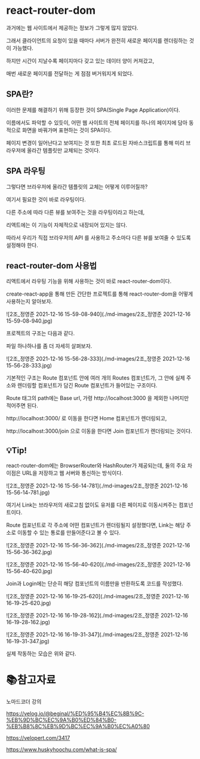 # react-router-dom

과거에는 웹 사이트에서 제공하는 정보가 그렇게 많지 않았다.

그래서 클라이언트의 요청이 있을 때마다 서버가 완전히 새로운 페이지를 렌더링하는 것이 가능했다.

하지만 시간이 지날수록 페이지마다 갖고 있는 데이터 양이 커져갔고,

매번 새로운 페이지를 전달하는 게 점점 버거워지게 되었다.



## SPA란?

이러한 문제를 해결하기 위해 등장한 것이 SPA(Single Page Application)이다.

이름에서도 파악할 수 있듯이, 어떤 웹 사이트의 전체 페이지를 하나의 페이지에 담아 동적으로 화면을 바꿔가며 표현하는 것이 SPA이다.

페이지 변경이 일어난다고 보여지는 것 또한 최초 로드된 자바스크립트를 통해 미리 브라우저에 올라간 템플릿만 교체되는 것이다.



## SPA 라우팅

그렇다면 브라우저에 올라간 템플릿의 교체는 어떻게 이루어질까?

여기서 필요한 것이 바로 라우팅이다.

다른 주소에 따라 다른 뷰를 보여주는 것을 라우팅이라고 하는데, 

리액트에는 이 기능이 자체적으로 내장되어 있지는 않다.

따라서 우리가 직접 브라우저의 API 를 사용하고 주소마다 다른 뷰를 보여줄 수 있도록 설정해야 한다.



## react-router-dom 사용법

리액트에서 라우팅 기능을 위해 사용하는 것이 바로 react-router-dom이다. 

create-react-app을 통해 만든 간단한 프로젝트를 통해 react-router-dom을 어떻게 사용하는지 알아보자.

![2조_정영준 2021-12-16 15-59-08-940](./md-images/2조_정영준 2021-12-16 15-59-08-940.jpg)	

프로젝트의 구조는 다음과 같다.

파일 하나하나를 좀 더 자세히 살펴보자.

![2조_정영준 2021-12-16 15-56-28-333](./md-images/2조_정영준 2021-12-16 15-56-28-333.jpg)	

기본적인 구조는 Route 컴포넌트 안에 여러 개의 Routes 컴포넌트가, 그 안에 실제 주소와 렌더링할 컴포넌트가 담긴 Route 컴포넌트가 들어있는 구조이다.

Route 태그의 path에는 Base url, 가령 http://localhost:3000 을 제외한 나머지만 적어주면 된다.



http://localhost:3000/ 로 이동을 한다면 Home 컴포넌트가 렌더링되고,

 http://localhost:3000/join 으로 이동을 한다면 Join 컴포넌트가 렌더링되는 것이다.



## :bulb:Tip!

react-router-dom에는 BrowserRouter와 HashRouter가 제공되는데, 둘의 주요 차이점은 URL을 저장하고 웹 서버와 통신하는 방식이다.

![2조_정영준 2021-12-16 15-56-14-781](./md-images/2조_정영준 2021-12-16 15-56-14-781.jpg)	

여기서 Link는 브라우저의 새로고침 없이도 유저를 다른 페이지로 이동시켜주는 컴포넌트이다.

Route 컴포넌트로 각 주소에 어떤 컴포넌트가 렌더링될지 설정했다면, Link는 해당 주소로 이동할 수 있는 통로를 만들어준다고 볼 수 있다.

![2조_정영준 2021-12-16 15-56-36-362](./md-images/2조_정영준 2021-12-16 15-56-36-362.jpg)	

![2조_정영준 2021-12-16 15-56-40-620](./md-images/2조_정영준 2021-12-16 15-56-40-620.jpg)				

Join과 Login에는 단순히 해당 컴포넌트의 이름만을 반환하도록 코드를 작성했다.



![2조_정영준 2021-12-16 16-19-25-620](./md-images/2조_정영준 2021-12-16 16-19-25-620.jpg)	





![2조_정영준 2021-12-16 16-19-28-162](./md-images/2조_정영준 2021-12-16 16-19-28-162.jpg)	

![2조_정영준 2021-12-16 16-19-31-347](./md-images/2조_정영준 2021-12-16 16-19-31-347.jpg)	

실제 작동하는 모습은 위와 같다.



# :books:참고자료

노마드코더 강의

https://velog.io/@beginal/%ED%95%B4%EC%8B%9C-%EB%9D%BC%EC%9A%B0%ED%84%B0-%EB%B8%8C%EB%9D%BC%EC%9A%B0%EC%A0%80

https://velopert.com/3417

https://www.huskyhoochu.com/what-is-spa/